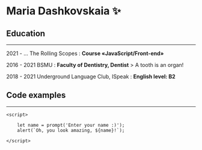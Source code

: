 # **Maria Dashkovskaia** ✨
## Education 
-----------
2021 - ... The Rolling Scopes
:   **Course «JavaScript/Front-end»**

2016 - 2021 BSMU 
:   **Faculty of Dentistry, Dentist**
    > A tooth is an organ!

2018 - 2021 Underground Language Club, ISpeak
:  **English level: B2** 
## Code examples
-----------
```
<script> 

    let name = prompt('Enter your name :)');
    alert(`Oh, you look amazing, ${name}!`);
    
</script>
```
